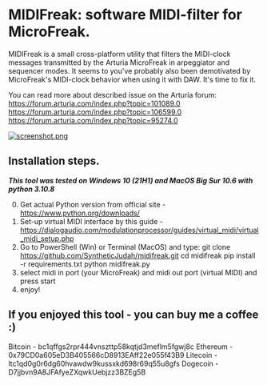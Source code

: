 # MIDIFreak: software MIDI-filter for MicroFreak.

MIDIFreak is a small cross-platform utility that filters the MIDI-clock messages transmitted by the Arturia MicroFreak in arpeggiator and sequencer modes. It seems to you've probably also been demotivated by MicroFreak's MIDI-clock behavior when using it with DAW. It's time to fix it.

You can read more about described issue on the Arturia forum:
https://forum.arturia.com/index.php?topic=101089.0
https://forum.arturia.com/index.php?topic=106599.0
https://forum.arturia.com/index.php?topic=95274.0

[![screenshot.png](https://i.postimg.cc/W1J8gpCT/screenshot.png)](https://postimg.cc/RW4wzmvD)

## Installation steps.
***This tool was tested on Windows 10 (21H1) and MacOS Big Sur 10.6 with python 3.10.8***

0. Get actual Python version from official site - https://www.python.org/downloads/
1. Set-up virtual MIDI interface by this guide - https://dialogaudio.com/modulationprocessor/guides/virtual_midi/virtual_midi_setup.php
2. Go to PowerShell (Win) or Terminal (MacOS) and type: 
	git clone https://github.com/SyntheticJudah/midifreak.git
	cd midifreak
	pip install -r requirements.txt
	python midifreak.py
3. select midi in port (your MicroFreak) and midi out port (virtual MIDI) and press start
4. enjoy!

## If you enjoyed this tool - you can buy me a coffee :)

Bitcoin - bc1qffgs2rpr444vnszttp58kqtjd3meflm5fgwj8c
Ethereum - 0x79CD0a605eD3B405566cD8913EAff22e055f43B9
Litecoin - ltc1qd0g0r6dg60hvawdw9kussxkd698r69q55u8gfs
Dogecoin - D7jjbvn9A8JFAfyeZXqwkUebjzz3BZEg5B


